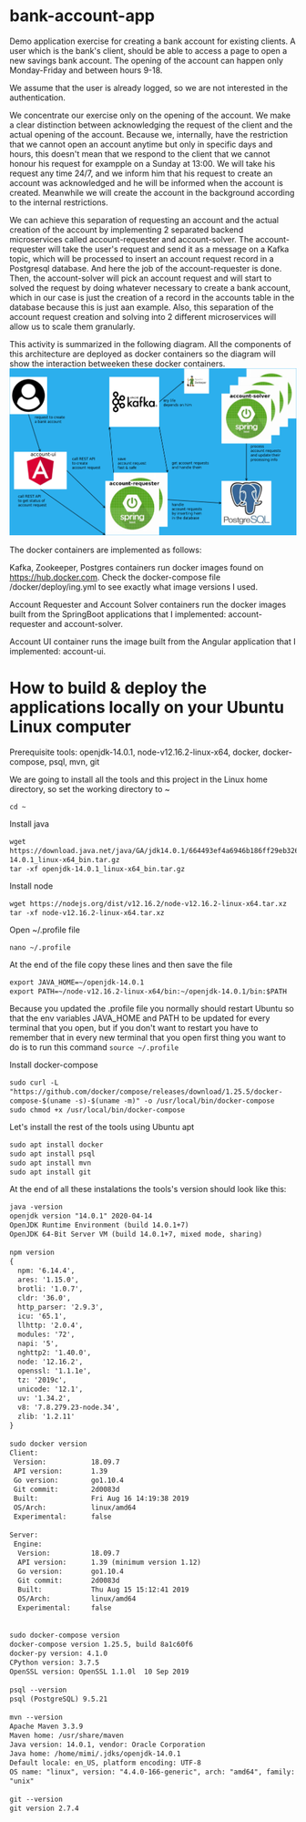 # bank-account-app
Demo application exercise for creating a bank account for existing clients.
A user which is the bank's client, should be able to access a page to open a new savings bank account. The opening of the account can happen only Monday-Friday and between hours 9-18.

We assume that the user is already logged, so we are not interested in the authentication.

We concentrate our exercise only on the opening of the account. We make a clear distinction between acknowledging the request of the client and the actual opening of the account. Because we, internally, have the restriction that we cannot open an account anytime but only in specific days and hours, this doesn't mean that we respond to the client that we cannot honour his request for exampple on a Sunday at 13:00. We will take his request any time 24/7, and we inform him that his request to create an account was acknowledged and he will be informed when the account is created. Meanwhile we will create the account in the background according to the internal restrictions.

We can achieve this separation of requesting an account and the actual creation of the account by implementing 2 separated backend microservices called account-requester and account-solver. The account-requester will take the user's request and send it as a message on a Kafka topic, which will be processed to insert an account request record in a Postgresql database. And here the job of the account-requester is done. Then, the account-solver will pick an account request and will start to solved the request by doing whatever necessary to create a bank account, which in our case is just the creation of a record in the accounts table in the database because this is just aan example. Also, this separation of the account request creation and solving into 2 different microservices will allow us to scale them granularly.

This activity is summarized in the following diagram. All the components of this architecture are deployed as docker containers so the diagram will show the interaction betweeken these docker containers.
![Bank account app architecture](diagram/bank-account-app.png)

The docker containers are implemented as follows:  

Kafka, Zookeeper, Postgres containers run docker images found on https://hub.docker.com. Check the docker-compose file /docker/deploy/ing.yml to see exactly what image versions I used.

Account Requester and Account Solver containers run the docker images built from the SpringBoot applications that I implemented: account-requester and account-solver.

Account UI container runs the image built from the Angular application that I implemented: account-ui.


# How to build & deploy the applications locally on your Ubuntu Linux computer

Prerequisite tools: openjdk-14.0.1, node-v12.16.2-linux-x64, docker, docker-compose, psql, mvn, git

We are going to install all the tools and this project in the Linux home directory, so set the working directory to ~
```
cd ~
```

Install java
```
wget https://download.java.net/java/GA/jdk14.0.1/664493ef4a6946b186ff29eb326336a2/7/GPL/openjdk-14.0.1_linux-x64_bin.tar.gz
tar -xf openjdk-14.0.1_linux-x64_bin.tar.gz
```

Install node
```
wget https://nodejs.org/dist/v12.16.2/node-v12.16.2-linux-x64.tar.xz
tar -xf node-v12.16.2-linux-x64.tar.xz
```

Open ~/.profile file
```
nano ~/.profile
```

At the end of the file copy these lines and then save the file
```
export JAVA_HOME=~/openjdk-14.0.1
export PATH=~/node-v12.16.2-linux-x64/bin:~/openjdk-14.0.1/bin:$PATH
```

Because you updated the .profile file you normally should restart Ubuntu so that the env variables JAVA_HOME and PATH to be updated for every terminal that you open, but if you don't want to restart you have to remember that in every new terminal that you open first thing you want to do is to run this command `source ~/.profile`

Install docker-compose
```
sudo curl -L "https://github.com/docker/compose/releases/download/1.25.5/docker-compose-$(uname -s)-$(uname -m)" -o /usr/local/bin/docker-compose
sudo chmod +x /usr/local/bin/docker-compose
```

Let's install the rest of the tools using Ubuntu apt
```
sudo apt install docker
sudo apt install psql
sudo apt install mvn
sudo apt install git
```

At the end of all these instalations the tools's version should look like this:
```
java -version
openjdk version "14.0.1" 2020-04-14
OpenJDK Runtime Environment (build 14.0.1+7)
OpenJDK 64-Bit Server VM (build 14.0.1+7, mixed mode, sharing)

npm version
{
  npm: '6.14.4',
  ares: '1.15.0',
  brotli: '1.0.7',
  cldr: '36.0',
  http_parser: '2.9.3',
  icu: '65.1',
  llhttp: '2.0.4',
  modules: '72',
  napi: '5',
  nghttp2: '1.40.0',
  node: '12.16.2',
  openssl: '1.1.1e',
  tz: '2019c',
  unicode: '12.1',
  uv: '1.34.2',
  v8: '7.8.279.23-node.34',
  zlib: '1.2.11'
}

sudo docker version
Client:
 Version:           18.09.7
 API version:       1.39
 Go version:        go1.10.4
 Git commit:        2d0083d
 Built:             Fri Aug 16 14:19:38 2019
 OS/Arch:           linux/amd64
 Experimental:      false

Server:
 Engine:
  Version:          18.09.7
  API version:      1.39 (minimum version 1.12)
  Go version:       go1.10.4
  Git commit:       2d0083d
  Built:            Thu Aug 15 15:12:41 2019
  OS/Arch:          linux/amd64
  Experimental:     false


sudo docker-compose version
docker-compose version 1.25.5, build 8a1c60f6
docker-py version: 4.1.0
CPython version: 3.7.5
OpenSSL version: OpenSSL 1.1.0l  10 Sep 2019

psql --version
psql (PostgreSQL) 9.5.21

mvn --version
Apache Maven 3.3.9
Maven home: /usr/share/maven
Java version: 14.0.1, vendor: Oracle Corporation
Java home: /home/mimi/.jdks/openjdk-14.0.1
Default locale: en_US, platform encoding: UTF-8
OS name: "linux", version: "4.4.0-166-generic", arch: "amd64", family: "unix"

git --version
git version 2.7.4
```
